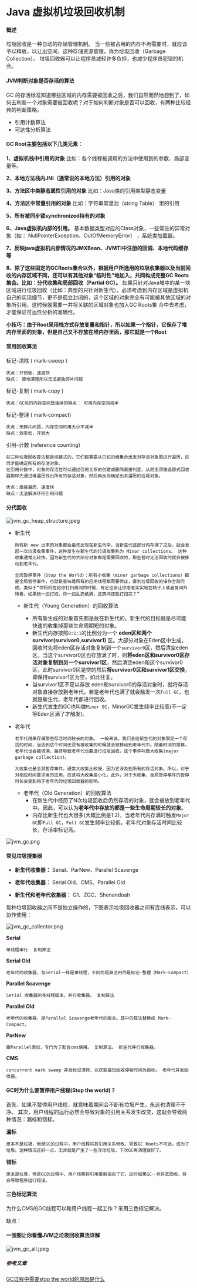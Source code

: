 # Java 虚拟机垃圾回收机制



#### **概述**

垃圾回收是一种自动的存储管理机制。 当一些被占用的内存不再需要时，就应该予以释放，以让出空间，这种存储资源管理，称为垃圾回收（Garbage Collection）。 垃圾回收器可以让程序员减轻许多负担，也减少程序员犯错的机会。



#### **JVM判断对象是否存活的算法**

GC 的存活标准知道哪些区域的内存需要被回收之后，我们自然而然地想到了，如何去判断一个对象需要被回收呢？对于如何判断对象是否可以回收，有两种比较经典的判断策略。

- 引用计数算法
- 可达性分析算法



#### GC Root主要包括以下几类元素：

**1、虚拟机栈中引用的对象**
比如：各个线程被调用的方法中使用到的参数、局部变量等。

**2、本地方法栈内JNI（通常说的本地方法）引用的对象**

**3、方法区中类静态属性引用的对象**
比如：Java类的引用类型静态变量

**4、方法区中常量引用的对象**
比如：字符串常量池（string Table） 里的引用

**5、所有被同步锁synchronized持有的对象**

**6、Java虚拟机内部的引用。**
基本数据类型对应的Class对象，一些常驻的异常对象（如：
NullPointerException、OutOfMemoryError） ，系统类加载器。

**7、反映java虚拟机内部情况的JMXBean、JVMTI中注册的回调、本地代码缓存等**

**8、除了这些固定的GCRoots集合以外，根据用户所选用的垃圾收集器以及当前回收的内存区域不同，还可以有其他对象“临时性”地加入，共同构成完整GC Roots集合。比如：分代收集和局部回收（Partial GC）。**
如果只针对Java堆中的某一块区域进行垃圾回收（比如：典型的只针对新生代），必须考虑到内存区域是虚拟机自己的实现细节，更不是孤立封闭的，这个区域的对象完全有可能被其他区域的对象所引用，这时候就需要一并将关联的区域对象也加入GC Roots集
合中去考虑，才能保证可达性分析的准确性。

**小技巧：由于Root采用栈方式存放变量和指针，所以如果一个指针，它保存了堆内存里面的对象，但是自己又不存放在堆内存里面，那它就是一个Root**



#### **常用回收算法**

  标记-清除  ( mark-sweep )

```
优点：开销低，速度快
缺点： 原地清理所以无法避免碎片问题
```

  标记-复制  ( mark-copy )

```
优点：GC后的内存空间是连续的缺点： 可用内存空间减半
```

  标记-整理  ( mark-compact)

```
优点：无碎片问题，内存空间可用大小不减半
缺点：效率低，开销大
```

  引用-计数  (reference counting)

```
前三种垃圾回收算法都是间接式的，它们都需要从已知的根集合出发对存活对象图进行遍历，进而才能确定所有的存活对象。
在引用计数中，对象的存活性可以通过引用关系的创建或删除直接判定，从而无须像追踪式回收器那样先通过堆遍历找出所有的存活对象，然后再反向确定出未遍历的垃圾对象。

优点：直接遍历，速度快
缺点：无法解决环形引用问题
```



#### **分代回收**

![jvm_gc_heap_structure.jpeg](https://github.com/AndroidCrazyBoy/AndroidStudy/blob/main/resource/images/JVM/jvm_gc_heap_structure.jpeg?raw=true)

- 新生代

  ```
  所有新 new 出来的对象都会最先出现在新生代中，当新生代这部分内存满了之后，就会发起一次垃圾收集事件，这种发生在新生代的垃圾收集称为 Minor collections。 这种收集通常比较快，因为新生代的大部分对象都是需要回收的，那些暂时无法回收的就会被移动到老年代。
  
  全局暂停事件（Stop the World）：所有小收集（minor garbage collections）都是全局暂停事件，也就是意味着所有的应用线程都需要停止，直到垃圾回收的操作全部完成。类似于“你妈妈在给你打扫房间的时候，肯定也会让你老老实实地在椅子上或者房间外待着，如果她一边打扫，你一边乱扔纸屑，这房间还能打扫完？”
  ```

  - 新生代（Young Generation）的回收算法

    - 所有新生成的对象首先都是放在新生代的。新生代的目标就是尽可能快速的收集掉那些生命周期短的对象。
    - 新生代内存按照`8:1:1`的比例分为一个 **eden区和两个survivor(survivor0,survivor1)** 区。大部分对象在Eden区中生成，回收时先将eden区存活对象复制到一个`survivor0`区，然后清空eden区。当这个survivor0区也存放满了时，则**将eden区和survivor0区存活对象复制到另一个survivor1区**，然后清空eden和这个survivor0区，此时survivor0区是空的然后**将survivor0区和survivor1区交换**，即保持survivor1区为空，如此往复。
    - 当survivor1区不足以存放 eden和survivor0的存活对象时，就将存活对象直接存放到老年代。若是老年代也满了就会触发一次`Full GC`，也就是新生代、老年代都进行回收。
    - 新生代发生的GC也叫做`Minor GC`，MinorGC发生频率比较高(不一定等Eden区满了才触发)。

    

- 老年代

  ```
  老年代用来存储那些存活时间较长的对象。 一般来说，我们会给新生代的对象限定一个存活的时间，当达到这个时间还没有被收集的时候就会被移动到老年代中。随着时间的推移，老年代也会被填满，最终导致老年代也要进行垃圾回收。这个事件叫做大收集(major garbage collection)。
  
  大收集也是全局暂停事件。通常大收集比较慢，因为它涉及到所有的存活对象。所以，对于对相应时间要求高的应用，应该将大收集最小化。此外，对于大收集，全局暂停事件的暂停时长会受到用于老年代的垃圾回收器的影响。
  ```

  - 老年代（Old Generation）的回收算法
    - 在新生代中经历了N次垃圾回收后仍然存活的对象，就会被放到老年代中。因此，可以认为**老年代中存放的都是一些生命周期较长的对象**。
    - 内存比新生代也大很多(大概比例是1:2)，当老年代内存满时触发`Major GC`即`Full GC`，`Full GC`发生频率比较低，老年代对象存活时间比较长，存活率标记高。



![jvm_gc.png](https://github.com/AndroidCrazyBoy/AndroidStudy/blob/main/resource/images/JVM/jvm_gc.png?raw=true)



#### **常见垃圾搜集器**

* **新生代收集器：** Serial、ParNew、Parallel Scavenge

* **老年代收集器：** Serial Old、CMS、Parallel Old

* **新生代和老年代收集器：** G1、ZGC、Shenandoah

每种垃圾回收器之间不是独立操作的，下图表示垃圾回收器之间有连线表示，可以协作使用：

![jvm_gc_collector.png](https://github.com/AndroidCrazyBoy/AndroidStudy/blob/main/resource/images/JVM/jvm_gc_collector.png?raw=true)

**Serial**

```
单线程串行  复制算法
```

**Serial Old**

```
老年代的收集器，与Serial一样是单线程，不同的是算法用的是标记-整理（Mark-Compact）
```

**Parallel Scavenge**

```
Serial 收集器的多线程版本，并行收集器。 复制算法
```

**Parallel Old**

```
老年代的收集器，是Parallel Scavenge老年代的版本。其中的算法替换成 Mark-Compact。
```

**ParNew**

```
跟Parallel类似，专门为了配合cms使用。 复制算法。 新生代并行收集器。
```

**CMS**

```
concurrent mark sweep 并发标记清除，以获取最短回收停顿时间为目标。 老年代并发回收器。
```



#### **GC时为什么要暂停用户线程(Stop the world)？**

首先，如果不暂停用户线程，就意味着期间会不断有垃圾产生，永远也清理不干净。
其次，用户线程的运行必然会导致对象的引用关系发生改变，这就会导致两种情况：漏标和错标。

**漏标**

```
原本不是垃圾，但是GC的过程中，用户线程将其引用关系修改，导致GC Roots不可达，成为了垃圾。这种情况还好一点，无非就是产生了一些浮动垃圾，下次GC再清理就好了。
```

**错标**

```
原本是垃圾，但是GC的过程中，用户线程将引用重新指向了它，这时如果GC一旦将其回收，将会导致程序运行错误。
```



#### **三色标记算法**

为什么CMS的GC线程可以和用户线程一起工作 ? 采用三色标记解决。

缺点：





#### **一张图让你看懂JVM之垃圾回收算法详解**

![jvm_gc_all.jpeg](https://github.com/AndroidCrazyBoy/AndroidStudy/blob/main/resource/images/JVM/jvm_gc_all.jpeg?raw=true)





##### 参考文章

[GC过程中需要stop the world的原因是什么](https://www.yisu.com/zixun/541057.html)